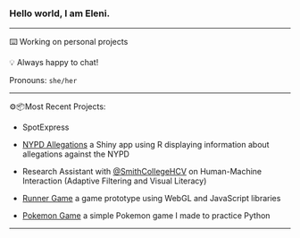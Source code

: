 ### Hello world, I am Eleni.

***

⌨️️ Working on personal projects

💡 Always happy to chat!

Pronouns: `she/her`

***

⚙️📦Most Recent Projects:

- SpotExpress

- [NYPD Allegations](https://github.com/mariumtapal/sds235-final-project) a Shiny app using R displaying information about allegations against the NYPD

- Research Assistant with [@SmithCollegeHCV](https://github.com/SmithCollegeHCV) on Human-Machine Interaction (Adaptive Filtering and Visual Literacy)

- [Runner Game](https://github.com/epartakki/runnergame) a game prototype using WebGL and JavaScript libraries

- [Pokemon Game](https://github.com/epartakki/pokemongame) a simple Pokemon game I made to practice Python
 
***
